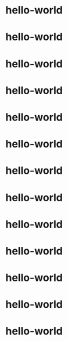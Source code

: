 # hello-world
# hello-world
# hello-world
# hello-world
# hello-world
# hello-world
# hello-world
# hello-world
# hello-world
# hello-world
# hello-world
# hello-world
# hello-world
